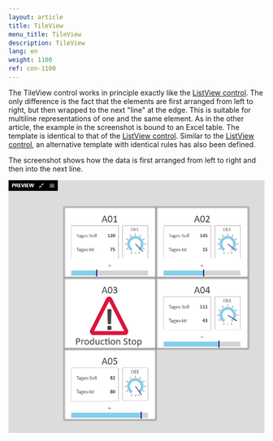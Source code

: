 ```yaml
---
layout: article
title: TileView
menu_title: TileView
description: TileView
lang: en
weight: 1100
ref: con-1100
---
```


The TileView control works in principle exactly like the [ListView control](/controls/10-en-list-view.html). The only difference is the fact that the elements are first arranged from left to right, but then wrapped to the next "line" at the edge. This is suitable for multiline representations of one and the same element. As in the other article, the example in the screenshot is bound to an Excel table. The template is identical to that of the [ListView control](/controls/10-en-list-view.html).
Similar to the [ListView control](/controls/10-en-list-view.html), an alternative template with identical rules has also been defined.

The screenshot shows how the data is first arranged from left to right and then into the next line.

![image_1](/assets/images/Controls/TileView/tileview1.png)